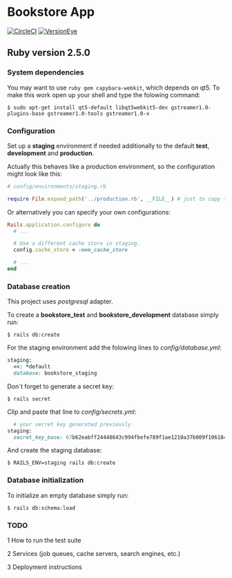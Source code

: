 # Bookstore App

[![CircleCI](https://img.shields.io/circleci/project/github/RedSparr0w/node-csgo-parser.svg)](https://circleci.com/gh/Dimetriu/Bookstore)
[![VersionEye](https://img.shields.io/versioneye/d/ruby/rails.svg)](https://github.com/Dimetriu/Bookstore/network/dependencies)

## Ruby version 2.5.0

### System dependencies

You may want to use ```ruby gem capybara-webkit```, which depends on qt5.
To make this work open up your shell and type the folowing command:

`$ sudo apt-get install qt5-default libqt5webkit5-dev gstreamer1.0-plugins-base gstreamer1.0-tools gstreamer1.0-x`

### Configuration

Set up a **staging** environment if needed additionally to the default **test**, **development** and **production**.

Actually this behaves like a production environment, so the configuration might look like this:

```ruby
# config/environments/staging.rb

require File.expand_path('../production.rb', __FILE__) # just to copy the production.rb settings
```

Or alternatively you can specify your own configurations:

```ruby
Rails.application.configure do
  # ...

  # Use a different cache store in staging.
  config.cache_store = :mem_cache_store

  # ...
end
```

### Database creation

This project uses _postgresql_ adapter.

To create a **bookstore_test** and **bookstore_development** database simply run:

`$ rails db:create`

For the staging environment add the folowing lines to _config/database.yml_:

```ruby
staging:
  <<: *default
  database: bookstore_staging
```

Don`t forget to generate a secret key:

`$ rails secret`

Clip and paste that line to _config/secrets.yml_:

```ruby
  # your secret key generated previously
staging:
  secret_key_base: 67b62eabff24448643c994fbefe789f1ae1210a37b009f106184ed2777464d121d63da0f8410abe73d566183892ad83cb19502c23cca36c4a8a949b04d6a15e6
```

And create the staging database:

`$ RAILS_ENV=staging rails db:create`

### Database initialization

To initialize an empty database simply run:

`$ rails db:schema:load`

### TODO

1 How to run the test suite

2 Services (job queues, cache servers, search engines, etc.)

3 Deployment instructions
